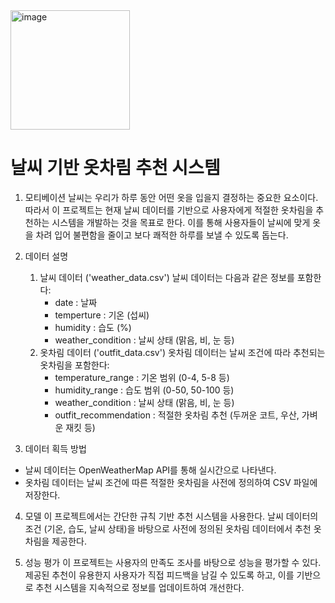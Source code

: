 <img width="191" alt="image" src="https://github.com/Yjja7g/Leetcode/assets/172808671/5d2eed82-1a53-4961-81d4-647005dee164">

# 날씨 기반 옷차림 추천 시스템

1. 모티베이션
날씨는 우리가 하루 동안 어떤 옷을 입을지 결정하는 중요한 요소이다. 따라서 이 프로젝트는 현재 날씨 데이터를 기반으로 사용자에게 적절한 옷차림을 추천하는 시스템을 개발하는 것을 목표로 한다. 이를 통해 사용자들이 날씨에 맞게 옷을 차려 입어 불편함을 줄이고 보다 쾌적한 하루를 보낼 수 있도록 돕는다.

3. 데이터 설명
	1) 날씨 데이터 ('weather_data.csv')
	날씨 데이터는 다음과 같은 정보를 포함한다:
		- date : 날짜
		- temperture : 기온 (섭씨)
		- humidity : 습도 (%)
		- weather_condition : 날씨 상태 (맑음, 비, 눈 등)
	2) 옷차림 데이터 ('outfit_data.csv')
	옷차림 데이터는 날씨 조건에 따라 추천되는 옷차림을 포함한다:
		- temperature_range : 기온 범위 (0-4, 5-8 등)
		- humidity_range : 습도 범위 (0-50, 50-100 등)
		- weather_condition : 날씨 상태 (맑음, 비, 눈 등)
		- outfit_recommendation : 적절한 옷차림 추천 (두꺼운 코트, 우산, 가벼운 재킷 등)

4. 데이터 획득 방법
- 날씨 데이터는 OpenWeatherMap API를 통해 실시간으로 나타낸다.
- 옷차림 데이터는 날씨 조건에 따른 적절한 옷차림을 사전에 정의하여 CSV 파일에 저장한다.

4. 모델
이 프로젝트에서는 간단한 규칙 기반 추천 시스템을 사용한다. 날씨 데이터의 조건 (기온, 습도, 날씨 상태)을 바탕으로 사전에 정의된 옷차림 데이터에서 추천 옷차림을 제공한다.

5. 성능 평가
이 프로젝트는 사용자의 만족도 조사를 바탕으로 성능을 평가할 수 있다. 제공된 추천이 유용한지 사용자가 직접 피드백을 남길 수 있도록 하고, 이를 기반으로 추천 시스템을 지속적으로 정보를 업데이트하여 개선한다.
